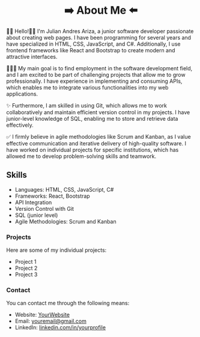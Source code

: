 <!DOCTYPE html>
<html>
<body>
  <div class="section" id="about-me">
    <h1 align="center">➡️ About Me ⬅️</h1>
    <p>👋🏽 Hello!👋🏽 I'm Julian Andres Ariza, a junior software developer passionate about creating web pages. I have been programming for several years and have specialized in HTML, CSS, JavaScript, and C#. Additionally, I use frontend frameworks like React and Bootstrap to create modern and attractive interfaces.</p>
    <p>🧑🏽‍💻 My main goal is to find employment in the software development field, and I am excited to be part of challenging projects that allow me to grow professionally. I have experience in implementing and consuming APIs, which enables me to integrate various functionalities into my web applications.</p>
    <p>✨ Furthermore, I am skilled in using Git, which allows me to work collaboratively and maintain efficient version control in my projects. I have junior-level knowledge of SQL, enabling me to store and retrieve data effectively.</p>
    <p>✅ I firmly believe in agile methodologies like Scrum and Kanban, as I value effective communication and iterative delivery of high-quality software. I have worked on individual projects for specific institutions, which has allowed me to develop problem-solving skills and teamwork.</p>
  </div>

  <div class="section" id="skills">
    <h2>Skills</h2>
    <ul>
      <li>Languages: HTML, CSS, JavaScript, C#</li>
      <li>Frameworks: React, Bootstrap</li>
      <li>API Integration</li>
      <li>Version Control with Git</li>
      <li>SQL (junior level)</li>
      <li>Agile Methodologies: Scrum and Kanban</li>
    </ul>
  </div>

  <div class="section" id="projects">
    <h3>Projects</h3>
    <p>Here are some of my individual projects:</p>
    <ul>
      <li>Project 1</li>
      <li>Project 2</li>
      <li>Project 3</li>
    </ul>
  </div>

  <div class="section" id="contact">
    <h3>Contact</h3>
    <p>You can contact me through the following means:</p>
    <ul>
      <li>Website: <a href="https://www.yourwebsite.com">YourWebsite</a></li>
      <li>Email: <a href="mailto:youremail@gmail.com">youremail@gmail.com</a></li>
      <li>LinkedIn: <a href="https://www.linkedin.com/in/yourprofile">linkedin.com/in/yourprofile</a></li>
    </ul>
  </div>
</body>
</html>
